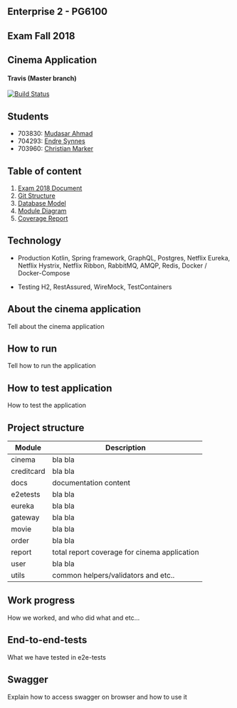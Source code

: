 ## Enterprise 2 - PG6100    

## Exam Fall 2018    

## Cinema Application    

#### Travis  (Master branch)  
[![Build Status](https://travis-ci.com/mudasar187/Enterprise_Exam2018.svg?token=v251k9AGWGPGijfDozX8&branch=master)](https://travis-ci.com/mudasar187/Enterprise_Exam2018)    
      
## Students 
- 703830: [Mudasar Ahmad](https://github.com/mudasar187)
- 704293: [Endre Synnes](https://github.com/synend16)
- 703960: [Christian Marker](https://github.com/MiniMarker)
   
    
## Table of content 
1. [Exam 2018 Document](docs/PG6100Exam.pdf)    
2. [Git Structure](docs/git.md)    
3. [Database Model](docs/databasemodel.md)    
4. [Module Diagram](docs/modulediagram.md)  
5. [Coverage Report](docs/coveragereport.md)  
  
## Technology
- Production
Kotlin, Spring framework, GraphQL, Postgres, Netflix Eureka, Netflix Hystrix, Netflix Ribbon, RabbitMQ, AMQP, Redis, Docker / Docker-Compose

- Testing
H2, RestAssured, WireMock, TestContainers

  
## About the cinema application  
  
Tell about the cinema application  
  
## How to run  
  
Tell how to run the application  
  
## How to test application  
  
How to test the application  

## Project structure

| Module | Description |
|--|--|
| cinema  | bla bla |
| creditcard | bla bla |
| docs | documentation content
| e2etests | bla bla |
| eureka | bla bla |
| gateway | bla bla |
| movie | bla bla |
| order | bla bla |
| report | total report coverage for cinema application |
| user | bla bla |
| utils | common helpers/validators and etc.. |
  
  
## Work progress  

How we worked, and who did what and etc...  


## End-to-end-tests

What we have tested in e2e-tests

## Swagger

Explain how to access swagger on browser and how to use it